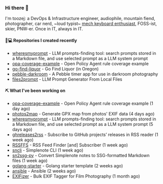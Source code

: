 ### Hi there 👋

I'm toozej: a DevOps & Infrastructure engineer, audiophile, mountain fiend, photographer, car nerd, ~loud typist~ [mech keyboard enthusiast](https://github.com/toozej/keebs), FOSS-ist, skier, PNW-er. Once in IT, always in IT.

#### 👨💻 Repositories I created recently

- [wheresmyprompt](https://github.com/toozej/wheresmyprompt) - LLM prompts-finding tool: search prompts stored in a Markdown file, and use selected prompt as a LLM system prompt
- [opa-coverage-example](https://github.com/toozej/opa-coverage-example) - Open Policy Agent rule coverage example
- [go-find-liquor](https://github.com/toozej/go-find-liquor) - Go Find Liquor (in Oregon)
- [pebble-darkroom](https://github.com/toozej/pebble-darkroom) - A Pebble timer app for use in darkroom photography
- [files2prompt](https://github.com/toozej/files2prompt) - LLM Prompt Generator From Local Files

#### ⛏️ What I've been working on

- [opa-coverage-example](https://github.com/toozej/opa-coverage-example) - Open Policy Agent rule coverage example (1 day ago)
- [photos2map](https://github.com/toozej/photos2map) - Generate GPX map from photos' EXIF data (4 days ago)
- [wheresmyprompt](https://github.com/toozej/wheresmyprompt) - LLM prompts-finding tool: search prompts stored in a Markdown file, and use selected prompt as a LLM system prompt (5 days ago)
- [ghreleases2rss](https://github.com/toozej/ghreleases2rss) - Subscribe to GitHub projects’ releases in RSS reader (1 week ago)
- [RSSFFS](https://github.com/toozej/RSSFFS) - RSS Feed Finder [and] Subscriber (1 week ago)
- [sncli](https://github.com/insanum/sncli) - Simplenote CLI (1 week ago)
- [sn2ssg-py](https://github.com/toozej/sn2ssg-py) - Convert Simplenote notes to SSG-formatted Markdown files (1 week ago)
- [golang-starter](https://github.com/toozej/golang-starter) - Golang starter template (2 weeks ago)
- [ansible](https://github.com/toozej/ansible) - Ansible (2 weeks ago)
- [EXIFizer](https://github.com/toozej/EXIFizer) - Bulk EXIF Tagger for Film Photography (1 month ago)
